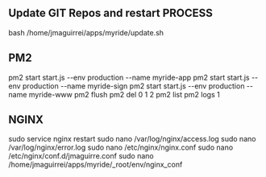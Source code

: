 

## Update GIT Repos and restart PROCESS
bash /home/jmaguirrei/apps/myride/update.sh


## PM2
pm2 start start.js --env production --name myride-app
pm2 start start.js --env production --name myride-sign
pm2 start start.js --env production --name myride-www
pm2 flush
pm2 del 0 1 2
pm2 list
pm2 logs 1


## NGINX
sudo service nginx restart
sudo nano /var/log/nginx/access.log
sudo nano /var/log/nginx/error.log
sudo nano /etc/nginx/nginx.conf
sudo nano /etc/nginx/conf.d/jmaguirre.conf
sudo nano /home/jmaguirrei/apps/myride/_root/env/nginx_conf

